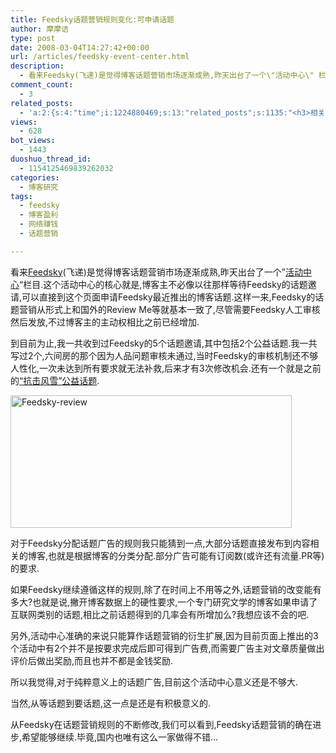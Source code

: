 ```yaml
---
title: Feedsky话题营销规则变化:可申请话题
author: 摩摩诘
type: post
date: 2008-03-04T14:27:42+00:00
url: /articles/feedsky-event-center.html
description:
  - 看来Feedsky(飞递)是觉得博客话题营销市场逐渐成熟,昨天出台了一个\"活动中心\" 栏目.这个活动中心的核心就是,博客主不必像以往那样等待Feedsky的话题邀请,可以直接到这个页面申请Feedsky最近推出的博客话题.
comment_count:
  - 3
related_posts:
  - 'a:2:{s:4:"time";i:1224880469;s:13:"related_posts";s:1135:"<h3>相关日志</h3><ul class="related_post"><li><a href="http://www.digglife.cn/articles/vancl-shirt.html" title="博友们,你们喜欢穿衬衣么?">博友们,你们喜欢穿衬衣么?</a></li><li><a href="http://www.digglife.cn/articles/hp-event-2.html" title="一年智选在于春,惠普全程助力">一年智选在于春,惠普全程助力</a></li><li><a href="http://www.digglife.cn/articles/asus-notebook.html" title="抗击风雪,带上华硕笔记本">抗击风雪,带上华硕笔记本</a></li><li><a href="http://www.digglife.cn/articles/online-shopping.html" title="让人又爱又恨的网络购物">让人又爱又恨的网络购物</a></li><li><a href="http://www.digglife.cn/articles/ad_about_real_estate.html" title="博狗话题之我最关心的房地产问题">博狗话题之我最关心的房地产问题</a></li><li><a href="http://www.digglife.cn/articles/feedsky-event-over.html" title="体力不支,技巧不足">体力不支,技巧不足</a></li><li><a href="http://www.digglife.cn/articles/feedsky-statistics-service-update.html" title="Feedsky统计功能更新">Feedsky统计功能更新</a></li></ul>";}'
views:
  - 628
bot_views:
  - 1443
duoshuo_thread_id:
  - 1154125469839262032
categories:
  - 博客研究
tags:
  - feedsky
  - 博客盈利
  - 网络赚钱
  - 话题营销

---
```

看来<a href="http://www.feedsky.com" target="_blank">Feedsky</a>(飞递)是觉得博客话题营销市场逐渐成熟,昨天出台了一个&#8221;<a href="http://www.feedsky.com/event" target="_blank">活动中心</a>&#8220;栏目.这个活动中心的核心就是,博客主不必像以往那样等待Feedsky的话题邀请,可以直接到这个页面申请Feedsky最近推出的博客话题.这样一来,Feedsky的话题营销从形式上和国外的Review Me等就基本一致了,尽管需要Feedsky人工审核然后发放,不过博客主的主动权相比之前已经增加.

到目前为止,我一共收到过Feedsky的5个话题邀请,其中包括2个公益话题.我一共写过2个,六间房的那个因为人品问题审核未通过,当时Feedsky的审核机制还不够人性化,一次未达到所有要求就无法补救,后来才有3次修改机会.还有一个就是之前的<a href="https://www.digglife.net/articles/god-damn-south-blizzard.html" target="_blank">&#8220;抗击风雪&#8221;公益话题</a>.

<!--more-->

[<img src="https://www.digglife.net/wp-content/uploads/2008/03/windowslivewriterfeedsky-ed08feedsky-review-thumb.png" style="border-width: 0px" alt="Feedsky-review" border="0" height="212" width="450" />][1]

对于Feedsky分配话题广告的规则我只能猜到一点,大部分话题直接发布到内容相关的博客,也就是根据博客的分类分配.部分广告可能有订阅数(或许还有流量.PR等)的要求.

如果Feedsky继续遵循这样的规则,除了在时间上不用等之外,话题营销的改变能有多大?也就是说,撇开博客数据上的硬性要求,一个专门研究文学的博客如果申请了互联网类别的话题,相比之前话题得到的几率会有所增加么?我想应该不会的吧.

另外,活动中心准确的来说只能算作话题营销的衍生扩展,因为目前页面上推出的3个活动中有2个并不是按要求完成后即可得到广告费,而需要广告主对文章质量做出评价后做出奖励,而且也并不都是金钱奖励.

所以我觉得,对于纯粹意义上的话题广告,目前这个活动中心意义还是不够大.

当然,从等话题到要话题,这一点是还是有积极意义的.

从Feedsky在话题营销规则的不断修改,我们可以看到,Feedsky话题营销的确在进步,希望能够继续.毕竟,国内也唯有这么一家做得不错&#8230;

 [1]: https://www.digglife.net/wp-content/uploads/2008/03/windowslivewriterfeedsky-ed08feedsky-review-2.png
